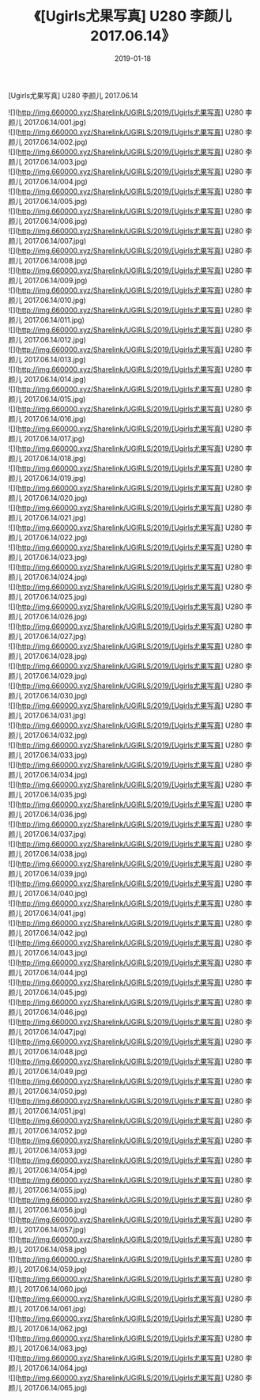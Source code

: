 ﻿---
layout: post
title:  《[Ugirls尤果写真] U280 李颜儿 2017.06.14》
date:   2019-01-18
img: http://img.660000.xyz/Sharelink/UGIRLS/2019/[Ugirls尤果写真] U280 李颜儿 2017.06.14/000.jpg
categories: [美女, 清纯, 唯美]
---

[Ugirls尤果写真] U280 李颜儿 2017.06.14

 ![](http://img.660000.xyz/Sharelink/UGIRLS/2019/[Ugirls尤果写真] U280 李颜儿 2017.06.14/001.jpg) <br>![](http://img.660000.xyz/Sharelink/UGIRLS/2019/[Ugirls尤果写真] U280 李颜儿 2017.06.14/002.jpg) <br>![](http://img.660000.xyz/Sharelink/UGIRLS/2019/[Ugirls尤果写真] U280 李颜儿 2017.06.14/003.jpg) <br>![](http://img.660000.xyz/Sharelink/UGIRLS/2019/[Ugirls尤果写真] U280 李颜儿 2017.06.14/004.jpg) <br>![](http://img.660000.xyz/Sharelink/UGIRLS/2019/[Ugirls尤果写真] U280 李颜儿 2017.06.14/005.jpg) <br>![](http://img.660000.xyz/Sharelink/UGIRLS/2019/[Ugirls尤果写真] U280 李颜儿 2017.06.14/006.jpg) <br>![](http://img.660000.xyz/Sharelink/UGIRLS/2019/[Ugirls尤果写真] U280 李颜儿 2017.06.14/007.jpg) <br>![](http://img.660000.xyz/Sharelink/UGIRLS/2019/[Ugirls尤果写真] U280 李颜儿 2017.06.14/008.jpg) <br>![](http://img.660000.xyz/Sharelink/UGIRLS/2019/[Ugirls尤果写真] U280 李颜儿 2017.06.14/009.jpg) <br>![](http://img.660000.xyz/Sharelink/UGIRLS/2019/[Ugirls尤果写真] U280 李颜儿 2017.06.14/010.jpg) <br>![](http://img.660000.xyz/Sharelink/UGIRLS/2019/[Ugirls尤果写真] U280 李颜儿 2017.06.14/011.jpg) <br>![](http://img.660000.xyz/Sharelink/UGIRLS/2019/[Ugirls尤果写真] U280 李颜儿 2017.06.14/012.jpg) <br>![](http://img.660000.xyz/Sharelink/UGIRLS/2019/[Ugirls尤果写真] U280 李颜儿 2017.06.14/013.jpg) <br>![](http://img.660000.xyz/Sharelink/UGIRLS/2019/[Ugirls尤果写真] U280 李颜儿 2017.06.14/014.jpg) <br>![](http://img.660000.xyz/Sharelink/UGIRLS/2019/[Ugirls尤果写真] U280 李颜儿 2017.06.14/015.jpg) <br>![](http://img.660000.xyz/Sharelink/UGIRLS/2019/[Ugirls尤果写真] U280 李颜儿 2017.06.14/016.jpg) <br>![](http://img.660000.xyz/Sharelink/UGIRLS/2019/[Ugirls尤果写真] U280 李颜儿 2017.06.14/017.jpg) <br>![](http://img.660000.xyz/Sharelink/UGIRLS/2019/[Ugirls尤果写真] U280 李颜儿 2017.06.14/018.jpg) <br>![](http://img.660000.xyz/Sharelink/UGIRLS/2019/[Ugirls尤果写真] U280 李颜儿 2017.06.14/019.jpg) <br>![](http://img.660000.xyz/Sharelink/UGIRLS/2019/[Ugirls尤果写真] U280 李颜儿 2017.06.14/020.jpg) <br>![](http://img.660000.xyz/Sharelink/UGIRLS/2019/[Ugirls尤果写真] U280 李颜儿 2017.06.14/021.jpg) <br>![](http://img.660000.xyz/Sharelink/UGIRLS/2019/[Ugirls尤果写真] U280 李颜儿 2017.06.14/022.jpg) <br>![](http://img.660000.xyz/Sharelink/UGIRLS/2019/[Ugirls尤果写真] U280 李颜儿 2017.06.14/023.jpg) <br>![](http://img.660000.xyz/Sharelink/UGIRLS/2019/[Ugirls尤果写真] U280 李颜儿 2017.06.14/024.jpg) <br>![](http://img.660000.xyz/Sharelink/UGIRLS/2019/[Ugirls尤果写真] U280 李颜儿 2017.06.14/025.jpg) <br>![](http://img.660000.xyz/Sharelink/UGIRLS/2019/[Ugirls尤果写真] U280 李颜儿 2017.06.14/026.jpg) <br>![](http://img.660000.xyz/Sharelink/UGIRLS/2019/[Ugirls尤果写真] U280 李颜儿 2017.06.14/027.jpg) <br>![](http://img.660000.xyz/Sharelink/UGIRLS/2019/[Ugirls尤果写真] U280 李颜儿 2017.06.14/028.jpg) <br>![](http://img.660000.xyz/Sharelink/UGIRLS/2019/[Ugirls尤果写真] U280 李颜儿 2017.06.14/029.jpg) <br>![](http://img.660000.xyz/Sharelink/UGIRLS/2019/[Ugirls尤果写真] U280 李颜儿 2017.06.14/030.jpg) <br>![](http://img.660000.xyz/Sharelink/UGIRLS/2019/[Ugirls尤果写真] U280 李颜儿 2017.06.14/031.jpg) <br>![](http://img.660000.xyz/Sharelink/UGIRLS/2019/[Ugirls尤果写真] U280 李颜儿 2017.06.14/032.jpg) <br>![](http://img.660000.xyz/Sharelink/UGIRLS/2019/[Ugirls尤果写真] U280 李颜儿 2017.06.14/033.jpg) <br>![](http://img.660000.xyz/Sharelink/UGIRLS/2019/[Ugirls尤果写真] U280 李颜儿 2017.06.14/034.jpg) <br>![](http://img.660000.xyz/Sharelink/UGIRLS/2019/[Ugirls尤果写真] U280 李颜儿 2017.06.14/035.jpg) <br>![](http://img.660000.xyz/Sharelink/UGIRLS/2019/[Ugirls尤果写真] U280 李颜儿 2017.06.14/036.jpg) <br>![](http://img.660000.xyz/Sharelink/UGIRLS/2019/[Ugirls尤果写真] U280 李颜儿 2017.06.14/037.jpg) <br>![](http://img.660000.xyz/Sharelink/UGIRLS/2019/[Ugirls尤果写真] U280 李颜儿 2017.06.14/038.jpg) <br>![](http://img.660000.xyz/Sharelink/UGIRLS/2019/[Ugirls尤果写真] U280 李颜儿 2017.06.14/039.jpg) <br>![](http://img.660000.xyz/Sharelink/UGIRLS/2019/[Ugirls尤果写真] U280 李颜儿 2017.06.14/040.jpg) <br>![](http://img.660000.xyz/Sharelink/UGIRLS/2019/[Ugirls尤果写真] U280 李颜儿 2017.06.14/041.jpg) <br>![](http://img.660000.xyz/Sharelink/UGIRLS/2019/[Ugirls尤果写真] U280 李颜儿 2017.06.14/042.jpg) <br>![](http://img.660000.xyz/Sharelink/UGIRLS/2019/[Ugirls尤果写真] U280 李颜儿 2017.06.14/043.jpg) <br>![](http://img.660000.xyz/Sharelink/UGIRLS/2019/[Ugirls尤果写真] U280 李颜儿 2017.06.14/044.jpg) <br>![](http://img.660000.xyz/Sharelink/UGIRLS/2019/[Ugirls尤果写真] U280 李颜儿 2017.06.14/045.jpg) <br>![](http://img.660000.xyz/Sharelink/UGIRLS/2019/[Ugirls尤果写真] U280 李颜儿 2017.06.14/046.jpg) <br>![](http://img.660000.xyz/Sharelink/UGIRLS/2019/[Ugirls尤果写真] U280 李颜儿 2017.06.14/047.jpg) <br>![](http://img.660000.xyz/Sharelink/UGIRLS/2019/[Ugirls尤果写真] U280 李颜儿 2017.06.14/048.jpg) <br>![](http://img.660000.xyz/Sharelink/UGIRLS/2019/[Ugirls尤果写真] U280 李颜儿 2017.06.14/049.jpg) <br>![](http://img.660000.xyz/Sharelink/UGIRLS/2019/[Ugirls尤果写真] U280 李颜儿 2017.06.14/050.jpg) <br>![](http://img.660000.xyz/Sharelink/UGIRLS/2019/[Ugirls尤果写真] U280 李颜儿 2017.06.14/051.jpg) <br>![](http://img.660000.xyz/Sharelink/UGIRLS/2019/[Ugirls尤果写真] U280 李颜儿 2017.06.14/052.jpg) <br>![](http://img.660000.xyz/Sharelink/UGIRLS/2019/[Ugirls尤果写真] U280 李颜儿 2017.06.14/053.jpg) <br>![](http://img.660000.xyz/Sharelink/UGIRLS/2019/[Ugirls尤果写真] U280 李颜儿 2017.06.14/054.jpg) <br>![](http://img.660000.xyz/Sharelink/UGIRLS/2019/[Ugirls尤果写真] U280 李颜儿 2017.06.14/055.jpg) <br>![](http://img.660000.xyz/Sharelink/UGIRLS/2019/[Ugirls尤果写真] U280 李颜儿 2017.06.14/056.jpg) <br>![](http://img.660000.xyz/Sharelink/UGIRLS/2019/[Ugirls尤果写真] U280 李颜儿 2017.06.14/057.jpg) <br>![](http://img.660000.xyz/Sharelink/UGIRLS/2019/[Ugirls尤果写真] U280 李颜儿 2017.06.14/058.jpg) <br>![](http://img.660000.xyz/Sharelink/UGIRLS/2019/[Ugirls尤果写真] U280 李颜儿 2017.06.14/059.jpg) <br>![](http://img.660000.xyz/Sharelink/UGIRLS/2019/[Ugirls尤果写真] U280 李颜儿 2017.06.14/060.jpg) <br>![](http://img.660000.xyz/Sharelink/UGIRLS/2019/[Ugirls尤果写真] U280 李颜儿 2017.06.14/061.jpg) <br>![](http://img.660000.xyz/Sharelink/UGIRLS/2019/[Ugirls尤果写真] U280 李颜儿 2017.06.14/062.jpg) <br>![](http://img.660000.xyz/Sharelink/UGIRLS/2019/[Ugirls尤果写真] U280 李颜儿 2017.06.14/063.jpg) <br>![](http://img.660000.xyz/Sharelink/UGIRLS/2019/[Ugirls尤果写真] U280 李颜儿 2017.06.14/064.jpg) <br>![](http://img.660000.xyz/Sharelink/UGIRLS/2019/[Ugirls尤果写真] U280 李颜儿 2017.06.14/065.jpg) <br>